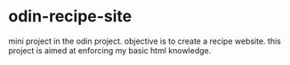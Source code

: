 # odin-recipe-site

mini project in the odin project. objective is to create a recipe website. this
project is aimed at enforcing my basic html knowledge.
